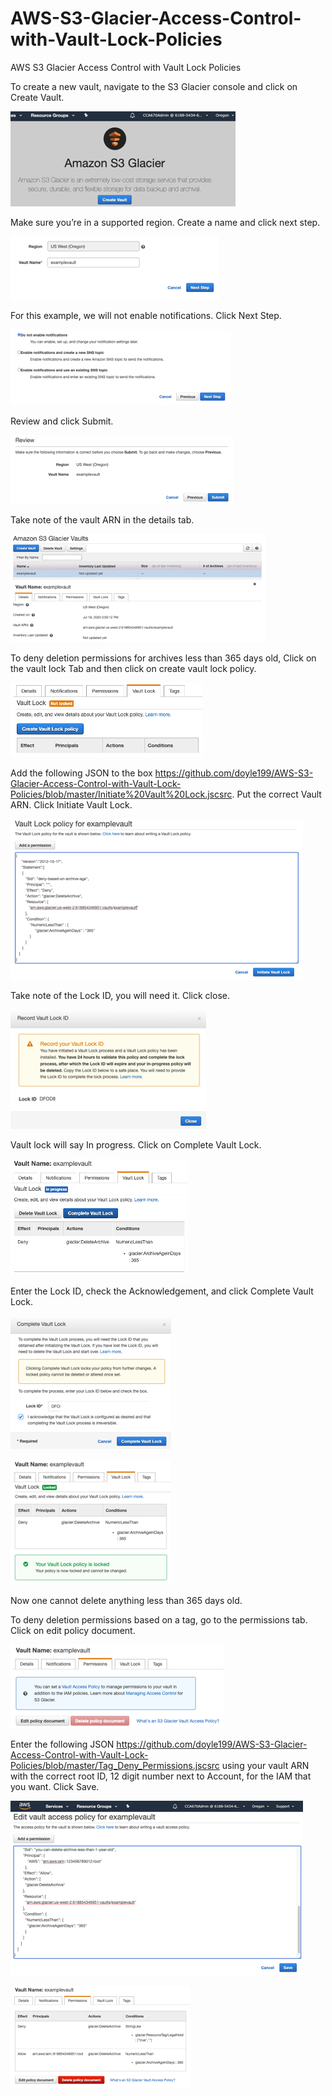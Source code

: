 # AWS-S3-Glacier-Access-Control-with-Vault-Lock-Policies
AWS S3 Glacier Access Control with Vault Lock Policies

To create a new vault, navigate to the S3 Glacier console and click on Create Vault.

![alt text](https://github.com/doyle199/AWS-S3-Glacier-Access-Control-with-Vault-Lock-Policies/blob/master/Glacier.png)

Make sure you’re in a supported region. Create a name and click next step.

![alt text](https://github.com/doyle199/AWS-S3-Glacier-Access-Control-with-Vault-Lock-Policies/blob/master/vault_name.png)

For this example, we will not enable notifications. Click Next Step.

![alt text](https://github.com/doyle199/AWS-S3-Glacier-Access-Control-with-Vault-Lock-Policies/blob/master/notifications.png)

Review and click Submit.

![alt text](https://github.com/doyle199/AWS-S3-Glacier-Access-Control-with-Vault-Lock-Policies/blob/master/Submit.png)

Take note of the vault ARN in the details tab.

![alt text](https://github.com/doyle199/AWS-S3-Glacier-Access-Control-with-Vault-Lock-Policies/blob/master/Glacier_ARN.png)

To deny deletion permissions for archives less than 365 days old, Click on the vault lock Tab and then click on create vault lock policy. 

![alt text](https://github.com/doyle199/AWS-S3-Glacier-Access-Control-with-Vault-Lock-Policies/blob/master/vault_lock_1.png)

Add the following JSON to the box https://github.com/doyle199/AWS-S3-Glacier-Access-Control-with-Vault-Lock-Policies/blob/master/Initiate%20Vault%20Lock.jscsrc. Put the correct Vault ARN. Click Initiate Vault Lock.

![alt text](https://github.com/doyle199/AWS-S3-Glacier-Access-Control-with-Vault-Lock-Policies/blob/master/Vault_Lock_Policy_365.png)

Take note of the Lock ID, you will need it. Click close.

![alt text](https://github.com/doyle199/AWS-S3-Glacier-Access-Control-with-Vault-Lock-Policies/blob/master/Lock_ID.png)

Vault lock will say In progress. Click on Complete Vault Lock.

![alt text](https://github.com/doyle199/AWS-S3-Glacier-Access-Control-with-Vault-Lock-Policies/blob/master/Vault_in_progress.png)

Enter the Lock ID, check the Acknowledgement, and click Complete Vault Lock.

![alt text](https://github.com/doyle199/AWS-S3-Glacier-Access-Control-with-Vault-Lock-Policies/blob/master/complete_Vault_Lock.png)

![alt text](https://github.com/doyle199/AWS-S3-Glacier-Access-Control-with-Vault-Lock-Policies/blob/master/Locked_1.png)

Now one cannot delete anything less than 365 days old.

To deny deletion permissions based on a tag, go to the permissions tab.	Click on edit policy document.

![alt text](https://github.com/doyle199/AWS-S3-Glacier-Access-Control-with-Vault-Lock-Policies/blob/master/edit_policy_document.png)

Enter the following JSON https://github.com/doyle199/AWS-S3-Glacier-Access-Control-with-Vault-Lock-Policies/blob/master/Tag_Deny_Permissions.jscsrc using your vault ARN with the correct root ID, 12 digit number next to Account, for the IAM that you want. Click Save.

![alt text](https://github.com/doyle199/AWS-S3-Glacier-Access-Control-with-Vault-Lock-Policies/blob/master/Edit_Vault.png)

![alt text](https://github.com/doyle199/AWS-S3-Glacier-Access-Control-with-Vault-Lock-Policies/blob/master/Deny_Allow.png)


